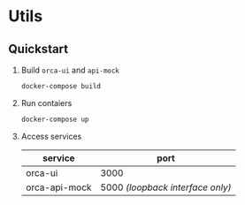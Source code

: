 # Utils

## Quickstart

1. Build `orca-ui` and `api-mock`

   ```sh
   docker-compose build
   ```

2. Run contaiers

   ```sh
   docker-compose up
   ```

3. Access services

   service | port
   --- | ---
   orca-ui | 3000
   orca-api-mock | 5000 _(loopback interface only)_
